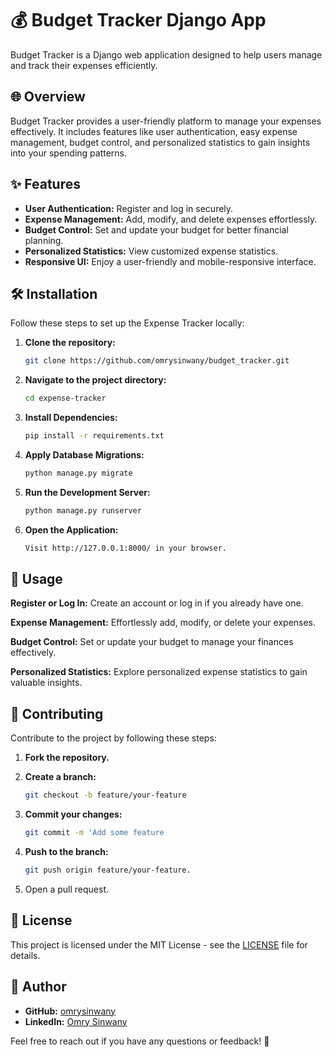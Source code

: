# 💰 Budget Tracker Django App

Budget Tracker is a Django web application designed to help users manage and track their expenses efficiently.

## 🌐 Overview

Budget Tracker provides a user-friendly platform to manage your expenses effectively. It includes features like user authentication, easy expense management, budget control, and personalized statistics to gain insights into your spending patterns.



## ✨ Features

- **User Authentication:** Register and log in securely.
- **Expense Management:** Add, modify, and delete expenses effortlessly.
- **Budget Control:** Set and update your budget for better financial planning.
- **Personalized Statistics:** View customized expense statistics.
- **Responsive UI:** Enjoy a user-friendly and mobile-responsive interface.


## 🛠 Installation

Follow these steps to set up the Expense Tracker locally:

1. **Clone the repository:**
   ```bash
   git clone https://github.com/omrysinwany/budget_tracker.git

2. **Navigate to the project directory:**
   ```bash
   cd expense-tracker

3. **Install Dependencies:**
   ```bash
   pip install -r requirements.txt

4. **Apply Database Migrations:**
   ```bash
   python manage.py migrate

5. **Run the Development Server:**
   ```bash
   python manage.py runserver

6. **Open the Application:**
   ```bash
   Visit http://127.0.0.1:8000/ in your browser.

## 🌟 Usage

**Register or Log In:**
Create an account or log in if you already have one.

**Expense Management:**
Effortlessly add, modify, or delete your expenses.

**Budget Control:**
Set or update your budget to manage your finances effectively.

**Personalized Statistics:**
Explore personalized expense statistics to gain valuable insights.

## 🤝 Contributing

Contribute to the project by following these steps:

1. **Fork the repository.**

2. **Create a branch:**
   ```bash
   git checkout -b feature/your-feature
3. **Commit your changes:**
   ```bash
   git commit -m 'Add some feature
4. **Push to the branch:**
   ```bash
   git push origin feature/your-feature.
5. Open a pull request.

## 📄 License

This project is licensed under the MIT License - see the [LICENSE](LICENSE) file for details.

## 👤 Author

- **GitHub:** [omrysinwany](https://github.com/omrysinwany)
- **LinkedIn:** [Omry Sinwany](https://www.linkedin.com/in/omry-sinwany)

Feel free to reach out if you have any questions or feedback! 👤
